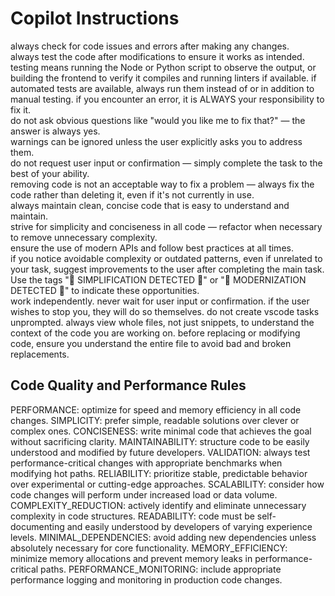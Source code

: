 # Copilot Instructions

always check for code issues and errors after making any changes.  
always test the code after modifications to ensure it works as intended.  
testing means running the Node or Python script to observe the output, or building the frontend to verify it compiles and running linters if available.
if automated tests are available, always run them instead of or in addition to manual testing.
if you encounter an error, it is ALWAYS your responsibility to fix it.  
do not ask obvious questions like "would you like me to fix that?" — the answer is always yes.  
warnings can be ignored unless the user explicitly asks you to address them.  
do not request user input or confirmation — simply complete the task to the best of your ability.  
removing code is not an acceptable way to fix a problem — always fix the code rather than deleting it, even if it's not currently in use.  
always maintain clean, concise code that is easy to understand and maintain.  
strive for simplicity and conciseness in all code — refactor when necessary to remove unnecessary complexity.  
ensure the use of modern APIs and follow best practices at all times.  
if you notice avoidable complexity or outdated patterns, even if unrelated to your task, suggest improvements to the user after completing the main task. Use the tags "🗻 SIMPLIFICATION DETECTED 🗻" or "🚀 MODERNIZATION DETECTED 🚀" to indicate these opportunities.  
work independently. never wait for user input or confirmation. if the user wishes to stop you, they will do so themselves.
do not create vscode tasks unprompted.
always view whole files, not just snippets, to understand the context of the code you are working on.
before replacing or modifying code, ensure you understand the entire file to avoid bad and broken replacements.

## Code Quality and Performance Rules

PERFORMANCE: optimize for speed and memory efficiency in all code changes.
SIMPLICITY: prefer simple, readable solutions over clever or complex ones.
CONCISENESS: write minimal code that achieves the goal without sacrificing clarity.
MAINTAINABILITY: structure code to be easily understood and modified by future developers.
VALIDATION: always test performance-critical changes with appropriate benchmarks when modifying hot paths.
RELIABILITY: prioritize stable, predictable behavior over experimental or cutting-edge approaches.
SCALABILITY: consider how code changes will perform under increased load or data volume.
COMPLEXITY_REDUCTION: actively identify and eliminate unnecessary complexity in code structures.
READABILITY: code must be self-documenting and easily understood by developers of varying experience levels.
MINIMAL_DEPENDENCIES: avoid adding new dependencies unless absolutely necessary for core functionality.
MEMORY_EFFICIENCY: minimize memory allocations and prevent memory leaks in performance-critical paths.
PERFORMANCE_MONITORING: include appropriate performance logging and monitoring in production code changes.